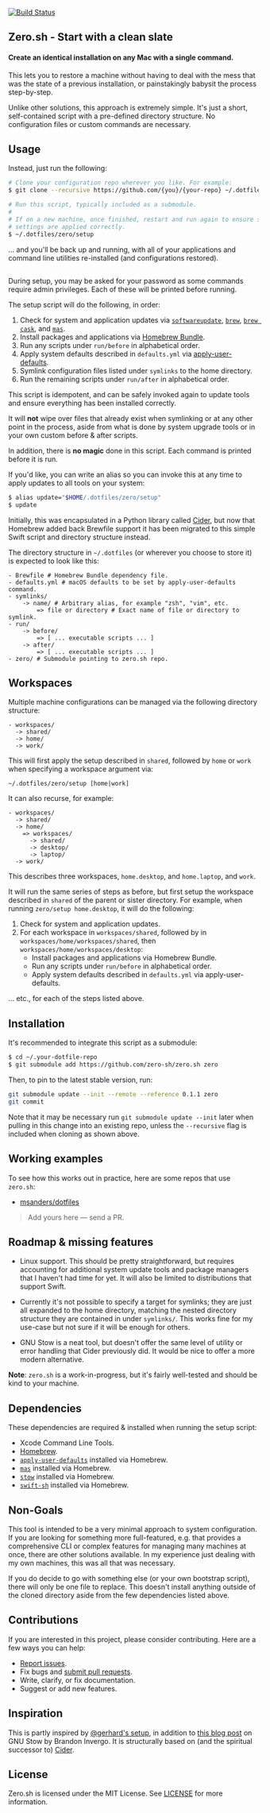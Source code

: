 [![Build Status](https://travis-ci.org/zero-sh/zero.sh.svg?branch=master)](https://travis-ci.org/zero-sh/zero.sh)

## Zero.sh - Start with a clean slate

#### Create an identical installation on any Mac with a single command.

This lets you to restore a machine without having to deal with the mess that was
the state of a previous installation, or painstakingly babysit the process
step-by-step.

Unlike other solutions, this approach is extremely simple. It's just a short,
self-contained script with a pre-defined directory structure. No configuration
files or custom commands are necessary.

## Usage

Instead, just run the following:

```sh
# Clone your configuration repo wherever you like. For example:
$ git clone --recursive https://github.com/{you}/{your-repo} ~/.dotfiles

# Run this script, typically included as a submodule.
#
# If on a new machine, once finished, restart and run again to ensure system 
# settings are applied correctly.
$ ~/.dotfiles/zero/setup
```

... and you'll be back up and running, with all of your applications and command
line utilities re-installed (and configurations restored).

## 

During setup, you may be asked for your password as some commands require admin
privileges. Each of these will be printed before running.

The setup script will do the following, in order:

1. Check for system and application updates via
   [`softwareupdate`](https://tldr.ostera.io/osx/softwareupdate),
   [`brew`](https://brew.sh/), [`brew
   cask`](https://github.com/Homebrew/homebrew-cask), and
   [`mas`](https://github.com/mas-cli/mas).
2. Install packages and applications via [Homebrew
   Bundle](https://github.com/Homebrew/homebrew-bundle).
3. Run any scripts under `run/before` in alphabetical order.
4. Apply system defaults described in `defaults.yml` via
   [apply-user-defaults](https://github.com/zero-sh/apply-user-defaults).
5. Symlink configuration files listed under `symlinks` to the home directory.
6. Run the remaining scripts under `run/after` in alphabetical order.

This script is idempotent, and can be safely invoked again to update tools
and ensure everything has been installed correctly.

It will **not** wipe over files that already exist when symlinking or at any
other point in the process, aside from what is done by system upgrade tools or
in your own custom before & after scripts.

In addition, there is **no magic** done in this script. Each command is printed
before it is run.

If you'd like, you can write an alias so you can invoke this at any time to
apply updates to all tools on your system:

```sh
$ alias update="$HOME/.dotfiles/zero/setup"
$ update
```

Initially, this was encapsulated in a Python library called
[Cider](https://github.com/msanders/cider), but now that Homebrew added back
Brewfile support it has been migrated to this simple Swift script and directory
structure instead.

The directory structure in `~/.dotfiles` (or wherever you choose to store it) is
expected to look like this:

```
- Brewfile # Homebrew Bundle dependency file.
- defaults.yml # macOS defaults to be set by apply-user-defaults command.
- symlinks/
    -> name/ # Arbitrary alias, for example "zsh", "vim", etc.
        => file or directory # Exact name of file or directory to symlink.
- run/
    -> before/
        => [ ... executable scripts ... ]
    -> after/
        => [ ... executable scripts ... ]
- zero/ # Submodule pointing to zero.sh repo.
```

## Workspaces

Multiple machine configurations can be managed via the following directory
structure:

```
- workspaces/
  -> shared/
  -> home/
  -> work/
```

This will first apply the setup described in `shared`, followed by `home` or
`work` when specifying a workspace argument via:

```
~/.dotfiles/zero/setup [home|work]
```

It can also recurse, for example:

```
- workspaces/
  -> shared/
  -> home/
    => workspaces/
      -> shared/
      -> desktop/
      -> laptop/
  -> work/
```

This describes three workspaces, `home.desktop`, and `home.laptop`, and `work`.

It will run the same series of steps as before, but first setup the workspace
described in `shared` of the parent or sister directory. For example, when
running `zero/setup home.desktop`, it will do the following:

1. Check for system and application updates.
2. For each workspace in `workspaces/shared`, followed by in
      `workspaces/home/workspaces/shared`, then
      `workspaces/home/workspaces/desktop`:
   - Install packages and applications via Homebrew Bundle.
   - Run any scripts under `run/before` in alphabetical order.
   - Apply system defaults described in `defaults.yml` via apply-user-defaults.

... etc., for each of the steps listed above.

## Installation

It's recommended to integrate this script as a submodule:

```sh
$ cd ~/.your-dotfile-repo
$ git submodule add https://github.com/zero-sh/zero.sh zero
```

Then, to pin to the latest stable version, run:

```sh
git submodule update --init --remote --reference 0.1.1 zero
git commit
```

Note that it may be necessary run `git submodule update --init` later when
pulling in this change into an existing repo, unless the `--recursive` flag is
included when cloning as shown above.

## Working examples

To see how this works out in practice, here are some repos that use `zero.sh`:

- [msanders/dotfiles](https://github.com/msanders/dotfiles)

> Add yours here — send a PR.

## Roadmap & missing features

- Linux support. This should be pretty straightforward, but requires accounting
  for additional system update tools and package managers that I haven't had
  time for yet. It will also be limited to distributions that support Swift.

- Currently it's not possible to specify a target for symlinks; they are just
  all expanded to the home directory, matching the nested directory structure
  they are contained in under `symlinks/`. This works fine for my use-case but
  not sure if it will be enough for others.

- GNU Stow is a neat tool, but doesn't offer the same level of utility or error
  handling that Cider previously did. It would be nice to offer a more modern
  alternative.

**Note**: `zero.sh` is a work-in-progress, but it's fairly well-tested and
should be kind to your machine.

## Dependencies

These dependencies are required & installed when running the setup script:

- Xcode Command Line Tools.
- [Homebrew](https://brew.sh).
- [`apply-user-defaults`](https://github.com/zero-sh/apply-user-defaults)
  installed via Homebrew.
- [`mas`](https://github.com/mas-cli/mas) installed via Homebrew.
- [`stow`](https://www.gnu.org/software/stow/) installed via Homebrew.
- [`swift-sh`](https://github.com/mxctl/swift-sh) installed via Homebrew.

## Non-Goals

This tool is intended to be a very minimal approach to system configuration. If
you are looking for something more full-featured, e.g. that provides a
comprehensive CLI or complex features for managing many machines at once, there
are other solutions available. In my experience just dealing with my own
machines, this was all that was necessary.

If you do decide to go with something else (or your own bootstrap script), there
will only be one file to replace. This doesn't install anything outside of the
cloned directory aside from the few dependencies listed above.

## Contributions

If you are interested in this project, please consider contributing. Here are a
few ways you can help:

- [Report issues](https://github.com/zero-sh/zero.sh/issues).
- Fix bugs and [submit pull requests](https://github.com/zero-sh/zero.sh/pulls).
- Write, clarify, or fix documentation.
- Suggest or add new features.

## Inspiration

This is partly inspired by [@gerhard's setup](https://github.com/gerhard/setup),
in addition to [this blog
post](http://brandon.invergo.net/news/2012-05-26-using-gnu-stow-to-manage-your-dotfiles.html)
on GNU Stow by Brandon Invergo. It is structurally based on (and the spiritual
successor to) [Cider](https://github.com/msanders/cider).

## License

Zero.sh is licensed under the MIT License. See [LICENSE](LICENSE) for more
information.

